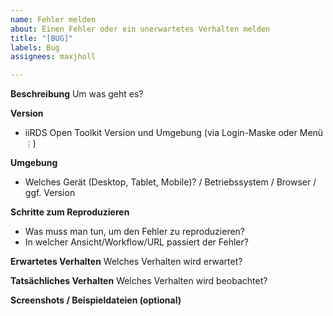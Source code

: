 ```yaml
---
name: Fehler melden
about: Einen Fehler oder ein unerwartetes Verhalten melden
title: "[BUG]"
labels: Bug
assignees: maxjholl

---
```


**Beschreibung**
Um was geht es?

**Version**
- iiRDS Open Toolkit Version und Umgebung (via Login-Maske oder Menü `⋮`)

**Umgebung**
- Welches Gerät (Desktop, Tablet, Mobile)? / Betriebssystem / Browser / ggf. Version

**Schritte zum Reproduzieren**
- Was muss man tun, um den Fehler zu reproduzieren?
- In welcher Ansicht/Workflow/URL passiert der Fehler?

**Erwartetes Verhalten**
Welches Verhalten wird erwartet?

**Tatsächliches Verhalten**
Welches Verhalten wird beobachtet?

**Screenshots / Beispieldateien (optional)**
